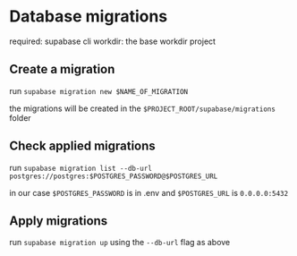 # Database migrations

required: supabase cli
workdir: the base workdir project

## Create a migration

run `supabase migration new $NAME_OF_MIGRATION`

the migrations will be created in the `$PROJECT_ROOT/supabase/migrations` folder

## Check applied migrations

run `supabase migration list --db-url postgres://postgres:$POSTGRES_PASSWORD@$POSTGRES_URL`

in our case `$POSTGRES_PASSWORD` is in .env
and `$POSTGRES_URL` is `0.0.0.0:5432`

## Apply migrations

run `supabase migration up` using the `--db-url` flag as above 
